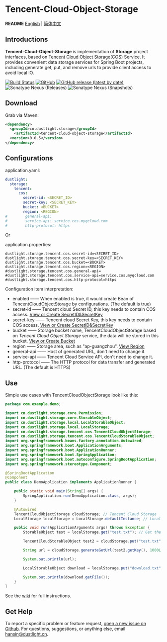# Tencent-Cloud-Object-Storage
**README** [English](README.md) | [简体中文](README_ZH.md)

## Introductions
**Tencent-Cloud-Object-Storage** is implementation of **Storage** project interfaces, based on [Tencent Cloud Object Storage(COS)](https://cloud.tencent.com/product/cos) Service.
It provides convenient data storage services for Spring Boot projects, including generate get, put, and remove urls to provide client access to avoid local IO.

[![Build Status](https://travis-ci.org/dustlight-cn/storage.svg?branch=main)](https://travis-ci.org/dustlight-cn/storage) 
[![GitHub](https://img.shields.io/github/license/dustlight-cn/storage)](LICENSE)
[![GitHub release (latest by date)](https://img.shields.io/github/v/release/dustlight-cn/storage)](https://github.com/dustlight-cn/storage/releases)
![Sonatype Nexus (Releases)](https://img.shields.io/nexus/r/cn.dustlight.storage/tencent-cloud-object-storage?server=https%3A%2F%2Foss.sonatype.org)
![Sonatype Nexus (Snapshots)](https://img.shields.io/nexus/s/cn.dustlight.storage/tencent-cloud-object-storage?server=https%3A%2F%2Foss.sonatype.org)

## Download
Grab via Maven:
```xml
<dependency>
  <groupId>cn.dustlight.storage</groupId>
    <artifactId>tencent-cloud-object-storage</artifactId>
  <version>0.0.5</version>
</dependency>
```

## Configurations
application.yaml:
```yaml
dustlight:
  storage:
    tencent:
      cos:
        secret-id: <SECRET_ID>
        secret-key: <SECRET_KEY>
        bucket: <BUCKET>
        region: <REGION>
#        general-api: 
#        service-api: service.cos.myqcloud.com
#        http-protocol: https
```

Or

application.properties: 
```properties
dustlight.storage.tencent.cos.secret-id=<SECRET_ID>
dustlight.storage.tencent.cos.secret-key=<SECRET_KEY>
dustlight.storage.tencent.cos.bucket=<BUCKET>
dustlight.storage.tencent.cos.region=<REGION>
#dustlight.storage.tencent.cos.general-api=
#dustlight.storage.tencent.cos.service-api=service.cos.myqcloud.com
#dustlight.storage.tencent.cos.http-protocol=https
```

Configuration item interpretation:
* enabled —— When enabled is true, it would create Bean of TencentCloudObjectStorage by configurations. (The default is true)
* secret-id —— Tencent cloud Secret ID, this key needs to contain COS access. [View or Create SecretID&SecretKey](https://console.cloud.tencent.com/cam/capi)
* secret-key —— Tencent cloud Secret Key, this key needs to contain COS access. [View or Create SecretID&SecretKey](https://console.cloud.tencent.com/cam/capi)
* bucket —— Storage bucket name, TencentCloudObjectStorage based on *Tencent Cloud Object Storage* service, the data will be stored in this bucket. [View or Create Bucket](https://console.cloud.tencent.com/cos5/bucket)
* region —— Storage area, such as "ap-guangzhou". [View Region](https://console.cloud.tencent.com/cos5/bucket)
* general-api —— Host of generated URL, don't need to change it.
* service-api —— Tencent Cloud Service API, don't need to change it.
* http-protocol —— The HTTP protocol for data transfer and generated URL. (The default is HTTPS)

## Use
Simple use cases with TencentCloudObjectStorage look like this:
```java
package com.example.demo;

import cn.dustlight.storage.core.Permission;
import cn.dustlight.storage.core.StorableObject;
import cn.dustlight.storage.local.LocalStorableObject;
import cn.dustlight.storage.local.LocalStorage;
import cn.dustlight.storage.tencent.cos.TencentCloudObjectStorage;
import cn.dustlight.storage.tencent.cos.TencentCloudStorableObject;
import org.springframework.beans.factory.annotation.Autowired;
import org.springframework.boot.ApplicationArguments;
import org.springframework.boot.ApplicationRunner;
import org.springframework.boot.SpringApplication;
import org.springframework.boot.autoconfigure.SpringBootApplication;
import org.springframework.stereotype.Component;

@SpringBootApplication
@Component
public class DemoApplication implements ApplicationRunner {

    public static void main(String[] args) {
        SpringApplication.run(DemoApplication.class, args);
    }

    @Autowired
    TencentCloudObjectStorage cloudStorage; // Tencent Cloud Storage
    LocalStorage localStorage = LocalStorage.defaultInstance; // Local Storage, the root path of defaultInstance is './'

    public void run(ApplicationArguments args) throws Exception {
        StorableObject test = localStorage.get("test.txt"); // Get the local object

        TencentCloudStorableObject test2 = cloudStorage.put("test.txt", test); // Copy to cloud storage

        String url = cloudStorage.generateGetUrl(test2.getKey(), 1000L * 60 * 5); // Generate a URL expired at 5 min later

        System.out.println(url);

        LocalStorableObject download = localStorage.put("download.txt", test2, Permission.PUBLIC); // Download from cloud storage to local storage

        System.out.println(download.getFile());
    }
}
```

See the [wiki](https://github.com/dustlight-cn/storage/wiki) for full instructions.

## Get Help
To report a specific problem or feature request, [open a new issue on Github](https://github.com/dustlight-cn/storage/issues/new).
For questions, suggestions, or anything else, email [hansin@dustlight.cn](mailto:hansin@dustlight.cn).